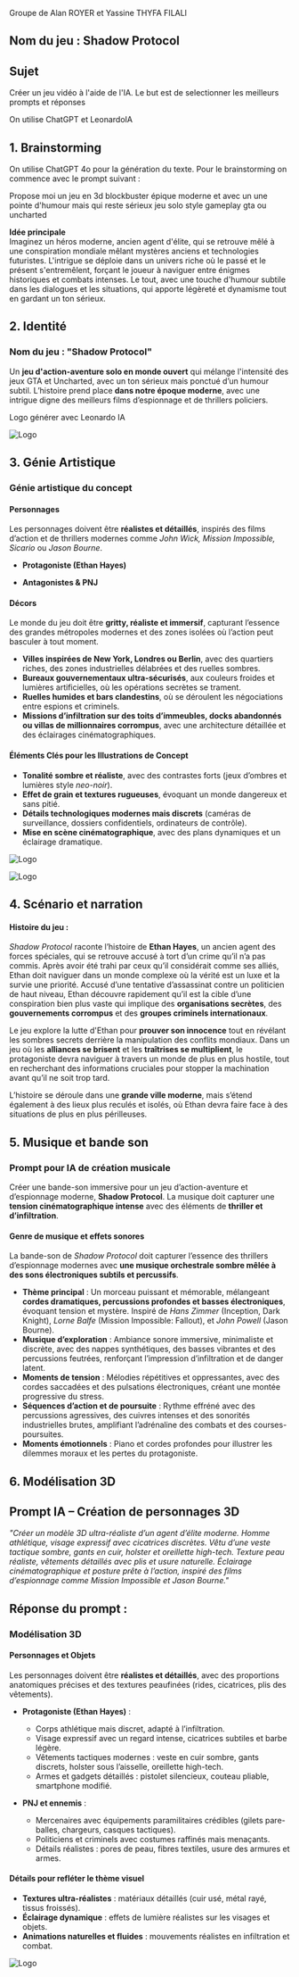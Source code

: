 Groupe de Alan ROYER et Yassine THYFA FILALI

## Nom du jeu : Shadow Protocol

 
## Sujet
 
Créer un jeu vidéo à l'aide de l'IA. Le but est de selectionner les meilleurs prompts et réponses

On utilise ChatGPT et LeonardoIA 


## 1. Brainstorming 

On utilise ChatGPT 4o pour la génération du texte. Pour le brainstorming on commence avec le prompt suivant : 

Propose moi un jeu en 3d blockbuster épique moderne et avec un une pointe d'humour mais qui reste sérieux jeu solo style gameplay gta ou uncharted

**Idée principale**  
Imaginez un héros moderne, ancien agent d'élite, qui se retrouve mêlé à une conspiration mondiale mêlant mystères anciens et technologies futuristes. L'intrigue se déploie dans un univers riche où le passé et le présent s'entremêlent, forçant le joueur à naviguer entre énigmes historiques et combats intenses. Le tout, avec une touche d'humour subtile dans les dialogues et les situations, qui apporte légèreté et dynamisme tout en gardant un ton sérieux.

## 2. Identité

### **Nom du jeu : "Shadow Protocol"**  
 
Un **jeu d'action-aventure solo en monde ouvert** qui mélange l'intensité des jeux GTA et Uncharted, avec un ton sérieux mais ponctué d’un humour subtil. L’histoire prend place **dans notre époque moderne**, avec une intrigue digne des meilleurs films d’espionnage et de thrillers policiers.

Logo générer avec Leonardo IA 

![Logo](Flux_Dev_Un_logo_stylis_et_percutant_pour_un_jeu_dactionaventu_0.jpeg)

## 3. Génie Artistique

### **Génie artistique du concept**  
 
#### **Personnages**  
Les personnages doivent être **réalistes et détaillés**, inspirés des films d’action et de thrillers modernes comme *John Wick, Mission Impossible, Sicario* ou *Jason Bourne*.  
 
- **Protagoniste (Ethan Hayes)** 
  
 
- **Antagonistes & PNJ** 

 
#### **Décors**  
Le monde du jeu doit être **gritty, réaliste et immersif**, capturant l’essence des grandes métropoles modernes et des zones isolées où l’action peut basculer à tout moment.  
 
- **Villes inspirées de New York, Londres ou Berlin**, avec des quartiers riches, des zones industrielles délabrées et des ruelles sombres.  
- **Bureaux gouvernementaux ultra-sécurisés**, aux couleurs froides et lumières artificielles, où les opérations secrètes se trament.  
- **Ruelles humides et bars clandestins**, où se déroulent les négociations entre espions et criminels.  
- **Missions d’infiltration sur des toits d’immeubles, docks abandonnés ou villas de millionnaires corrompus**, avec une architecture détaillée et des éclairages cinématographiques.  
 
#### **Éléments Clés pour les Illustrations de Concept**  
- **Tonalité sombre et réaliste**, avec des contrastes forts (jeux d’ombres et lumières style *neo-noir*).  
- **Effet de grain et textures rugueuses**, évoquant un monde dangereux et sans pitié.  
- **Détails technologiques modernes mais discrets** (caméras de surveillance, dossiers confidentiels, ordinateurs de contrôle).  
- **Mise en scène cinématographique**, avec des plans dynamiques et un éclairage dramatique.  
 

![Logo](openart-image_UtY3VQzx_1742914989925_raw.jpg)

![Logo](289328db-f824-46db-9c57-0496dfc2ac9c.png)

## 4. Scénario et narration 

#### **Histoire du jeu :**  
*Shadow Protocol* raconte l’histoire de **Ethan Hayes**, un ancien agent des forces spéciales, qui se retrouve accusé à tort d’un crime qu’il n’a pas commis. Après avoir été trahi par ceux qu’il considérait comme ses alliés, Ethan doit naviguer dans un monde complexe où la vérité est un luxe et la survie une priorité. Accusé d’une tentative d’assassinat contre un politicien de haut niveau, Ethan découvre rapidement qu’il est la cible d’une conspiration bien plus vaste qui implique des **organisations secrètes**, des **gouvernements corrompus** et des **groupes criminels internationaux**.
 
Le jeu explore la lutte d'Ethan pour **prouver son innocence** tout en révélant les sombres secrets derrière la manipulation des conflits mondiaux. Dans un jeu où les **alliances se brisent** et les **traîtrises se multiplient**, le protagoniste devra naviguer à travers un monde de plus en plus hostile, tout en recherchant des informations cruciales pour stopper la machination avant qu’il ne soit trop tard.
 
L’histoire se déroule dans une **grande ville moderne**, mais s’étend également à des lieux plus reculés et isolés, où Ethan devra faire face à des situations de plus en plus périlleuses.
 

## 5. Musique et bande son

### **Prompt pour IA de création musicale**  
 
Créer une bande-son immersive pour un jeu d’action-aventure et d’espionnage moderne, **Shadow Protocol**. La musique doit capturer une **tension cinématographique intense** avec des éléments de **thriller et d’infiltration**. 

#### **Genre de musique et effets sonores**  
La bande-son de *Shadow Protocol* doit capturer l’essence des thrillers d’espionnage modernes avec **une musique orchestrale sombre mêlée à des sons électroniques subtils et percussifs**.  
 
- **Thème principal** : Un morceau puissant et mémorable, mélangeant **cordes dramatiques, percussions profondes et basses électroniques**, évoquant tension et mystère. Inspiré de *Hans Zimmer* (Inception, Dark Knight), *Lorne Balfe* (Mission Impossible: Fallout), et *John Powell* (Jason Bourne).  
- **Musique d’exploration** : Ambiance sonore immersive, minimaliste et discrète, avec des nappes synthétiques, des basses vibrantes et des percussions feutrées, renforçant l’impression d’infiltration et de danger latent.  
- **Moments de tension** : Mélodies répétitives et oppressantes, avec des cordes saccadées et des pulsations électroniques, créant une montée progressive du stress.  
- **Séquences d’action et de poursuite** : Rythme effréné avec des percussions agressives, des cuivres intenses et des sonorités industrielles brutes, amplifiant l’adrénaline des combats et des courses-poursuites.  
- **Moments émotionnels** : Piano et cordes profondes pour illustrer les dilemmes moraux et les pertes du protagoniste.  

## 6. Modélisation 3D

## **Prompt IA – Création de personnages 3D**  
 
*"Créer un modèle 3D ultra-réaliste d’un agent d’élite moderne. Homme athlétique, visage expressif avec cicatrices discrètes. Vêtu d’une veste tactique sombre, gants en cuir, holster et oreillette high-tech. Texture peau réaliste, vêtements détaillés avec plis et usure naturelle. Éclairage cinématographique et posture prête à l’action, inspiré des films d’espionnage comme Mission Impossible et Jason Bourne."*

## Réponse du prompt :

### **Modélisation 3D**  
 
#### **Personnages et Objets**  
Les personnages doivent être **réalistes et détaillés**, avec des proportions anatomiques précises et des textures peaufinées (rides, cicatrices, plis des vêtements).  
 
- **Protagoniste (Ethan Hayes)** :  
  - Corps athlétique mais discret, adapté à l’infiltration.  
  - Visage expressif avec un regard intense, cicatrices subtiles et barbe légère.  
  - Vêtements tactiques modernes : veste en cuir sombre, gants discrets, holster sous l’aisselle, oreillette high-tech.  
  - Armes et gadgets détaillés : pistolet silencieux, couteau pliable, smartphone modifié.  
 
- **PNJ et ennemis** :  
  - Mercenaires avec équipements paramilitaires crédibles (gilets pare-balles, chargeurs, casques tactiques).  
  - Politiciens et criminels avec costumes raffinés mais menaçants.  
  - Détails réalistes : pores de peau, fibres textiles, usure des armures et armes.  
 
#### **Détails pour refléter le thème visuel**  
- **Textures ultra-réalistes** : matériaux détaillés (cuir usé, métal rayé, tissus froissés).  
- **Éclairage dynamique** : effets de lumière réalistes sur les visages et objets.  
- **Animations naturelles et fluides** : mouvements réalistes en infiltration et combat.  

![Logo](image.png)


